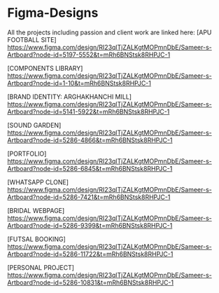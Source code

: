 # Figma-Designs
All the projects including passion and client work are linked here: 
[APU FOOTBALL SITE] https://www.figma.com/design/RI23qlTjZALKgtMOPmnDbE/Sameer-s-Artboard?node-id=5197-5552&t=mRh6BNStsk8RHPJC-1

[COMPONENTS LIBRARY] https://www.figma.com/design/RI23qlTjZALKgtMOPmnDbE/Sameer-s-Artboard?node-id=1-10&t=mRh6BNStsk8RHPJC-1

[BRAND IDENTITY: ARGHAKHANCHI MILL] https://www.figma.com/design/RI23qlTjZALKgtMOPmnDbE/Sameer-s-Artboard?node-id=5141-5922&t=mRh6BNStsk8RHPJC-1

[SOUND GARDEN] https://www.figma.com/design/RI23qlTjZALKgtMOPmnDbE/Sameer-s-Artboard?node-id=5286-4866&t=mRh6BNStsk8RHPJC-1

[PORTFOLIO] https://www.figma.com/design/RI23qlTjZALKgtMOPmnDbE/Sameer-s-Artboard?node-id=5286-6845&t=mRh6BNStsk8RHPJC-1

[WHATSAPP CLONE] https://www.figma.com/design/RI23qlTjZALKgtMOPmnDbE/Sameer-s-Artboard?node-id=5286-7421&t=mRh6BNStsk8RHPJC-1

[BRIDAL WEBPAGE] https://www.figma.com/design/RI23qlTjZALKgtMOPmnDbE/Sameer-s-Artboard?node-id=5286-9399&t=mRh6BNStsk8RHPJC-1

[FUTSAL BOOKING] https://www.figma.com/design/RI23qlTjZALKgtMOPmnDbE/Sameer-s-Artboard?node-id=5286-11722&t=mRh6BNStsk8RHPJC-1

[PERSONAL PROJECT] https://www.figma.com/design/RI23qlTjZALKgtMOPmnDbE/Sameer-s-Artboard?node-id=5286-10831&t=mRh6BNStsk8RHPJC-1
